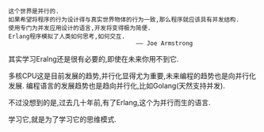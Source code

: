     这个世界是并行的.
    如果希望将程序的行为设计得与真实世界物体的行为一致,那么程序就应该具有并发结构.
    使用专门为并发应用设计的语言,开发将变得极为简便.
    Erlang程序模拟了人类如何思考,如何交互.
                                        —— Joe Armstrong

其实学习Eralng还是很有必要的,即使在未来你用不到它.

多核CPU这是目前发展的趋势,并行化显得尤为重要,未来编程的趋势也是向并行化发展.
编程语言的发展趋势也是趋向并行化,比如Golang(天然支持并发).

不过没想到的是,过去几十年前,有了Erlang,这个为并行而生的语言.

学习它,就是为了学习它的思维模式.